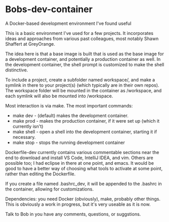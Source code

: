 # Bobs-dev-container
A Docker-based development environment I've found useful

This is a basic environment I've used for a few projects. It incorporates ideas and approaches from various past colleagues, most notably
Shawn Shaffert at GreyOrange. 

The idea here is that a base image is built that is used as the base image for a development container, and potentially a production container as well. In the development container, the shell prompt is customized to make the shell distinctive.

To include a project, create a subfolder named workspace/, and make a symlink in there to your project(s) (which typically are in their own repos). The workspace folder will be mounted in the container as /workspace, and each symlink will also be mounted into /workspace.

Most interaction is via make. The most important commands:
* make dev - (default) makes the development container.
* make prod - makes the production container, if it were set up (which it currently isn't)
* make shell - open a shell into the development container, starting it if necessary.
* make stop - stops the running development container

Dockerfile-dev currently contains various commentable sections near the end to download and install VS Code, IntelliJ IDEA, and vim. Others are possible too; I had eclipse in there at one point, and emacs. It would be good to have a better way of choosing what tools to activate at some point, rather than editing the Dockerfile. 

If you create a file named .bashrc_dev, it will be appended to the .bashrc in the container, allowing for customizations.

Dependencies: you need Docker (obviously), make, probably other things.
This is obviously a work in progress, but it's very useable as it is now.

Talk to Bob in you have any comments, questions, or suggstions.
